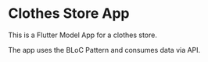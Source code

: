 # Clothes Store App

This is a Flutter Model App for a clothes store.

The app uses the BLoC Pattern and consumes data via API.

